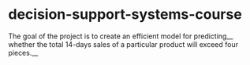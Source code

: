 # decision-support-systems-course

The goal of the project is to create an efficient model for predicting__
whether the total 14-days sales of a particular product will exceed four pieces.__

